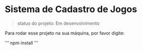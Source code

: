 <h1>Sistema de Cadastro de Jogos</h1>

> status do projeto: Em desenvolvimento

Para rodar esse projeto na sua máquina, por favor digite:

'''
npm install
'''
